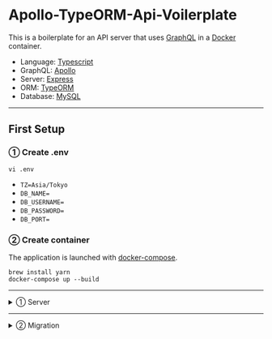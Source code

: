 # Apollo-TypeORM-Api-Voilerplate

This is a boilerplate for an API server that uses [GraphQL](https://graphql.org/ 'GraphQL') in a [Docker](https://www.docker.com/ 'Docker') container.

- Language: [Typescript](https://www.typescriptlang.org/ 'Typescript')
- GraphQL: [Apollo](https://www.apollographql.com/ 'Apollo')
- Server: [Express](https://expressjs.com/ja/ 'Express')
- ORM: [TypeORM](https://typeorm.io/#/ 'TypeORM')
- Database: [MySQL](https://www.mysql.com/jp/ 'MySQL')

---

## First Setup

### ① Create .env

```shell
vi .env
```

- `TZ=Asia/Tokyo`
- `DB_NAME=`
- `DB_USERNAME=`
- `DB_PASSWORD=`
- `DB_PORT=`

### ② Create container

The application is launched with [docker-compose](https://docs.docker.com/compose/ 'docker-compose').

```shell
brew install yarn
docker-compose up --build
```

---

<details>

<summary>
① Server 
</summary>

## ① Server

### Build image

```shell
docker-compose build
```

### Start server

```shell
docker-compose up
```

### Start server（with build）

```shell
docker-compose up --build
```

### Start server（deamon）

```shell
docker-compose up -d
```

### Start server（deamon with build）

```shell
docker-compose up --build -d
```

### Stop server

```shell
docker-compose down
```

### Stop server (remove volumes)

```shell
docker-compose down -v
```

</details>

---

<details>

<summary>
② Migration
</summary>

## ② Migration

### 1 - Exec app container

```shell
docker-compose exec api bash
```

### 2 - Generate Migrations

(In app container)

```shell
./node_modules/.bin/ts-node ./node_modules/.bin/typeorm migration:generate -n  <migration-name>
```

### 3 - Run Migrations

(In app container)

```shell
./node_modules/.bin/ts-node ./node_modules/.bin/typeorm migration:run
```

</details>
